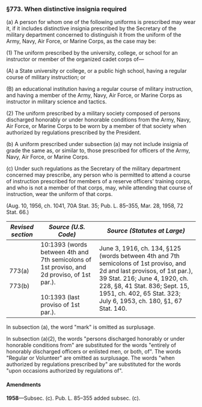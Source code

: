 ### §773. When distinctive insignia required ###

(a) A person for whom one of the following uniforms is prescribed may wear it, if it includes distinctive insignia prescribed by the Secretary of the military department concerned to distinguish it from the uniform of the Army, Navy, Air Force, or Marine Corps, as the case may be:

(1) The uniform prescribed by the university, college, or school for an instructor or member of the organized cadet corps of—

(A) a State university or college, or a public high school, having a regular course of military instruction; or

(B) an educational institution having a regular course of military instruction, and having a member of the Army, Navy, Air Force, or Marine Corps as instructor in military science and tactics.

(2) The uniform prescribed by a military society composed of persons discharged honorably or under honorable conditions from the Army, Navy, Air Force, or Marine Corps to be worn by a member of that society when authorized by regulations prescribed by the President.

(b) A uniform prescribed under subsection (a) may not include insignia of grade the same as, or similar to, those prescribed for officers of the Army, Navy, Air Force, or Marine Corps.

(c) Under such regulations as the Secretary of the military department concerned may prescribe, any person who is permitted to attend a course of instruction prescribed for members of a reserve officers' training corps, and who is not a member of that corps, may, while attending that course of instruction, wear the uniform of that corps.

(Aug. 10, 1956, ch. 1041, 70A Stat. 35; Pub. L. 85–355, Mar. 28, 1958, 72 Stat. 66.)

|  *Revised section*   |                                                          *Source (U.S. Code)*                                                          |                                                                                                                  *Source (Statutes at Large)*                                                                                                                  |
|----------------------|----------------------------------------------------------------------------------------------------------------------------------------|----------------------------------------------------------------------------------------------------------------------------------------------------------------------------------------------------------------------------------------------------------------|
|773(a)<br/><br/>773(b)|10:1393 (words between 4th and 7th semicolons of 1st proviso, and 2d proviso, of 1st par.).<br/><br/>10:1393 (last proviso of 1st par.).|June 3, 1916, ch. 134, §125 (words between 4th and 7th semicolons of 1st proviso, and 2d and last provisos, of 1st par.), 39 Stat. 216; June 4, 1920, ch. 228, §8, 41 Stat. 836; Sept. 15, 1951, ch. 402, 65 Stat. 323; July 6, 1953, ch. 180, §1, 67 Stat. 140.|

In subsection (a), the word "mark" is omitted as surplusage.

In subsection (a)(2), the words "persons discharged honorably or under honorable conditions from" are substituted for the words "entirely of honorably discharged officers or enlisted men, or both, of". The words "Regular or Volunteer" are omitted as surplusage. The words "when authorized by regulations prescribed by" are substituted for the words "upon occasions authorized by regulations of".

#### Amendments ####

**1958**—Subsec. (c). Pub. L. 85–355 added subsec. (c).